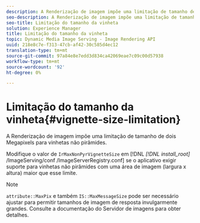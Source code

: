 ```yaml
---
description: A Renderização de imagem impõe uma limitação de tamanho de dois Megapixels para vinhetas não pirâmides.
seo-description: A Renderização de imagem impõe uma limitação de tamanho de dois Megapixels para vinhetas não pirâmides.
seo-title: Limitação do tamanho da vinheta
solution: Experience Manager
title: Limitação do tamanho da vinheta
topic: Dynamic Media Image Serving - Image Rendering API
uuid: 218e8c7e-f313-47cb-af42-30c585d4ec12
translation-type: tm+mt
source-git-commit: 97a84e8e7edd3d834ca42069eae7c09c00d57938
workflow-type: tm+mt
source-wordcount: '92'
ht-degree: 0%

---
```



# Limitação do tamanho da vinheta{#vignette-size-limitation}

A Renderização de imagem impõe uma limitação de tamanho de dois Megapixels para vinhetas não pirâmides.

Modifique o valor de `IrMaxNonPyrVignetteSize` em [!DNL *[!DNL install_root]* /ImageServing/conf /ImageServerRegistry.conf] se o aplicativo exigir suporte para vinhetas não pirâmides com uma área de imagem (largura x altura) maior que esse limite.

>[!NOTE]
>
>`attribute::MaxPix` e também  `IS::MaxMessageSize` pode ser necessário ajustar para permitir tamanhos de imagem de resposta invulgarmente grandes. Consulte a documentação do Servidor de imagens para obter detalhes.

